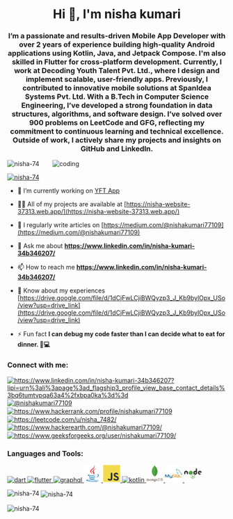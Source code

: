 <h1 align="center">Hi 👋, I'm nisha kumari</h1>
<h3 align="center">I’m a passionate and results-driven Mobile App Developer with over 2 years of experience building high-quality Android applications using Kotlin, Java, and Jetpack Compose. I'm also skilled in Flutter for cross-platform development. Currently, I work at Decoding Youth Talent Pvt. Ltd., where I design and implement scalable, user-friendly apps. Previously, I contributed to innovative mobile solutions at SpanIdea Systems Pvt. Ltd. With a B.Tech in Computer Science Engineering, I’ve developed a strong foundation in data structures, algorithms, and software design. I’ve solved over 900 problems on LeetCode and GFG, reflecting my commitment to continuous learning and technical excellence. Outside of work, I actively share my projects and insights on GitHub and LinkedIn.</h3>

<img src="https://user-images.githubusercontent.com/55389276/140866485-8fb1c876-9a8f-4d6a-98dc-08c4981eaf70.gif" alt="coding" width="400" align="right">



<p align="left"> <img src="https://komarev.com/ghpvc/?username=nisha-74&label=Profile%20views&color=0e75b6&style=flat" alt="nisha-74" /> </p>

<p align="left"> <a href="https://github.com/ryo-ma/github-profile-trophy"><img src="https://github-profile-trophy.vercel.app/?username=nisha-74" alt="nisha-74" /></a> </p>

- 🔭 I’m currently working on [YFT App](https://play.google.com/store/apps/details?id=com.dyt.yft_project&hl=en)

- 👨‍💻 All of my projects are available at [https://nisha-website-37313.web.app/](https://nisha-website-37313.web.app/)

- 📝 I regularly write articles on [https://medium.com/@nishakumari77109](https://medium.com/@nishakumari77109)

- 💬 Ask me about **https://www.linkedin.com/in/nisha-kumari-34b346207/**

- 📫 How to reach me **https://www.linkedin.com/in/nisha-kumari-34b346207/**

- 📄 Know about my experiences [https://drive.google.com/file/d/1dCjFwLCjiBWQyzp3_J_Kb9bylOpx_USo/view?usp=drive_link](https://drive.google.com/file/d/1dCjFwLCjiBWQyzp3_J_Kb9bylOpx_USo/view?usp=drive_link)

- ⚡ Fun fact **I can debug my code faster than I can decide what to eat for dinner. 🍕💻**

<h3 align="left">Connect with me:</h3>
<p align="left">
<a href="https://linkedin.com/in/https://www.linkedin.com/in/nisha-kumari-34b346207?lipi=urn%3ali%3apage%3ad_flagship3_profile_view_base_contact_details%3bq6tumtvpqa63a4%2fxbpa0ka%3d%3d" target="blank"><img align="center" src="https://raw.githubusercontent.com/rahuldkjain/github-profile-readme-generator/master/src/images/icons/Social/linked-in-alt.svg" alt="https://www.linkedin.com/in/nisha-kumari-34b346207?lipi=urn%3ali%3apage%3ad_flagship3_profile_view_base_contact_details%3bq6tumtvpqa63a4%2fxbpa0ka%3d%3d" height="30" width="40" /></a>
<a href="https://medium.com/@nishakumari77109" target="blank"><img align="center" src="https://raw.githubusercontent.com/rahuldkjain/github-profile-readme-generator/master/src/images/icons/Social/medium.svg" alt="@nishakumari77109" height="30" width="40" /></a>
<a href="https://www.hackerrank.com/https://www.hackerrank.com/profile/nishakumari77109" target="blank"><img align="center" src="https://raw.githubusercontent.com/rahuldkjain/github-profile-readme-generator/master/src/images/icons/Social/hackerrank.svg" alt="https://www.hackerrank.com/profile/nishakumari77109" height="30" width="40" /></a>
<a href="https://www.leetcode.com/https://leetcode.com/u/nisha_7482/" target="blank"><img align="center" src="https://raw.githubusercontent.com/rahuldkjain/github-profile-readme-generator/master/src/images/icons/Social/leet-code.svg" alt="https://leetcode.com/u/nisha_7482/" height="30" width="40" /></a>
<a href="https://www.hackerearth.com/https://www.hackerearth.com/@nishakumari77109/" target="blank"><img align="center" src="https://raw.githubusercontent.com/rahuldkjain/github-profile-readme-generator/master/src/images/icons/Social/hackerearth.svg" alt="https://www.hackerearth.com/@nishakumari77109/" height="30" width="40" /></a>
<a href="https://auth.geeksforgeeks.org/user/https://www.geeksforgeeks.org/user/nishakumari77109/" target="blank"><img align="center" src="https://raw.githubusercontent.com/rahuldkjain/github-profile-readme-generator/master/src/images/icons/Social/geeks-for-geeks.svg" alt="https://www.geeksforgeeks.org/user/nishakumari77109/" height="30" width="40" /></a>
</p>

<h3 align="left">Languages and Tools:</h3>
<p align="left"> <a href="https://dart.dev" target="_blank" rel="noreferrer"> <img src="https://www.vectorlogo.zone/logos/dartlang/dartlang-icon.svg" alt="dart" width="40" height="40"/> </a> <a href="https://flutter.dev" target="_blank" rel="noreferrer"> <img src="https://www.vectorlogo.zone/logos/flutterio/flutterio-icon.svg" alt="flutter" width="40" height="40"/> </a> <a href="https://graphql.org" target="_blank" rel="noreferrer"> <img src="https://www.vectorlogo.zone/logos/graphql/graphql-icon.svg" alt="graphql" width="40" height="40"/> </a> <a href="https://www.java.com" target="_blank" rel="noreferrer"> <img src="https://raw.githubusercontent.com/devicons/devicon/master/icons/java/java-original.svg" alt="java" width="40" height="40"/> </a> <a href="https://developer.mozilla.org/en-US/docs/Web/JavaScript" target="_blank" rel="noreferrer"> <img src="https://raw.githubusercontent.com/devicons/devicon/master/icons/javascript/javascript-original.svg" alt="javascript" width="40" height="40"/> </a> <a href="https://kotlinlang.org" target="_blank" rel="noreferrer"> <img src="https://www.vectorlogo.zone/logos/kotlinlang/kotlinlang-icon.svg" alt="kotlin" width="40" height="40"/> </a> <a href="https://www.mongodb.com/" target="_blank" rel="noreferrer"> <img src="https://raw.githubusercontent.com/devicons/devicon/master/icons/mongodb/mongodb-original-wordmark.svg" alt="mongodb" width="40" height="40"/> </a> <a href="https://www.mysql.com/" target="_blank" rel="noreferrer"> <img src="https://raw.githubusercontent.com/devicons/devicon/master/icons/mysql/mysql-original-wordmark.svg" alt="mysql" width="40" height="40"/> </a> <a href="https://nodejs.org" target="_blank" rel="noreferrer"> <img src="https://raw.githubusercontent.com/devicons/devicon/master/icons/nodejs/nodejs-original-wordmark.svg" alt="nodejs" width="40" height="40"/> </a> </p>

<p><img align="left" src="https://github-readme-stats.vercel.app/api/top-langs?username=nisha-74&show_icons=true&locale=en&layout=compact" alt="nisha-74" /></p>

<p>&nbsp;<img align="center" src="https://github-readme-stats.vercel.app/api?username=nisha-74&show_icons=true&locale=en" alt="nisha-74" /></p>

<p><img align="center" src="https://github-readme-streak-stats.herokuapp.com/?user=nisha-74&" alt="nisha-74" /></p>

